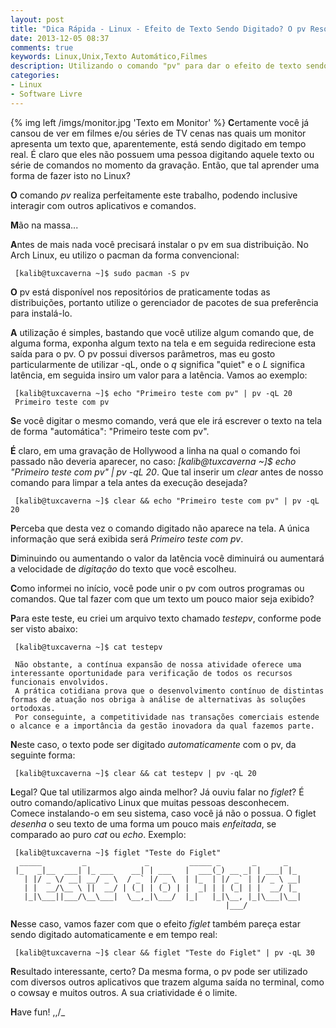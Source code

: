 ```yaml
---
layout: post
title: "Dica Rápida - Linux - Efeito de Texto Sendo Digitado? O pv Resolve"
date: 2013-12-05 08:37
comments: true
keywords: Linux,Unix,Texto Automático,Filmes
description: Utilizando o comando "pv" para dar o efeito de texto sendo digitado, assim como nos filmes e séries de TV.
categories:
- Linux
- Software Livre
---
```


{% img left /imgs/monitor.jpg 'Texto em Monitor' %}
**C**ertamente você já cansou de ver em filmes e/ou séries de TV cenas nas quais um monitor apresenta um texto que, aparentemente, está sendo digitado em tempo real. É claro que eles não possuem uma pessoa digitando aquele texto ou série de comandos no momento da gravação. Então, que tal aprender uma forma de fazer isto no Linux?

**O** comando *pv* realiza perfeitamente este trabalho, podendo inclusive interagir com outros aplicativos e comandos.

**M**ão na massa...

**A**ntes de mais nada você precisará instalar o pv em sua distribuição. No Arch Linux, eu utilizo o pacman da forma convencional:

```
 [kalib@tuxcaverna ~]$ sudo pacman -S pv
```

**O** pv está disponível nos repositórios de praticamente todas as distribuições, portanto utilize o gerenciador de pacotes de sua preferência para instalá-lo.

**A** utilização é simples, bastando que você utilize algum comando que, de alguma forma, exponha algum texto na tela e em seguida redirecione esta saída para o pv. O pv possui diversos parâmetros, mas eu gosto particularmente de utilizar -qL, onde o *q* significa "quiet" e o *L* significa latência, em seguida insiro um valor para a latência. Vamos ao exemplo:

```
 [kalib@tuxcaverna ~]$ echo "Primeiro teste com pv" | pv -qL 20
 Primeiro teste com pv
```

**S**e você digitar o mesmo comando, verá que ele irá escrever o texto na tela de forma "automática": "Primeiro teste com pv".

**É** claro, em uma gravação de Hollywood a linha na qual o comando foi passado não deveria aparecer, no caso: *[kalib@tuxcaverna ~]$ echo "Primeiro teste com pv" | pv -qL 20*. Que tal inserir um *clear* antes de nosso comando para limpar a tela antes da execução desejada?

```
 [kalib@tuxcaverna ~]$ clear && echo "Primeiro teste com pv" | pv -qL 20
```

**P**erceba que desta vez o comando digitado não aparece na tela. A única informação que será exibida será *Primeiro teste com pv*.

**D**iminuindo ou aumentando o valor da latência você diminuirá ou aumentará a velocidade de *digitação* do texto que você escolheu.

**C**omo informei no início, você pode unir o pv com outros programas ou comandos. Que tal fazer com que um texto um pouco maior seja exibido?

**P**ara este teste, eu criei um arquivo texto chamado *testepv*, conforme pode ser visto abaixo:

```
 [kalib@tuxcaverna ~]$ cat testepv

 Não obstante, a contínua expansão de nossa atividade oferece uma interessante oportunidade para verificação de todos os recursos funcionais envolvidos.
 A prática cotidiana prova que o desenvolvimento contínuo de distintas formas de atuação nos obriga à análise de alternativas às soluções ortodoxas.
 Por conseguinte, a competitividade nas transações comerciais estende o alcance e a importância da gestão inovadora da qual fazemos parte.
```

**N**este caso, o texto pode ser digitado *automaticamente* com o pv, da seguinte forma:

```
 [kalib@tuxcaverna ~]$ clear && cat testepv | pv -qL 20
```

**L**egal? Que tal utilizarmos algo ainda melhor? Já ouviu falar no *figlet*? É outro comando/aplicativo Linux que muitas pessoas desconhecem. Comece instalando-o em seu sistema, caso você já não o possua. O figlet *desenha* o seu texto de uma forma um pouco mais *enfeitada*, se comparado ao puro *cat* ou *echo*. Exemplo:

```
 [kalib@tuxcaverna ~]$ figlet "Teste do Figlet"
  _____         _             _         _____ _       _      _   
 |_   _|__  ___| |_ ___    __| | ___   |  ___(_) __ _| | ___| |_ 
   | |/ _ \/ __| __/ _ \  / _` |/ _ \  | |_  | |/ _` | |/ _ \ __|
   | |  __/\__ \ ||  __/ | (_| | (_) | |  _| | | (_| | |  __/ |_ 
   |_|\___||___/\__\___|  \__,_|\___/  |_|   |_|\__, |_|\___|\__|
                                                |___/            
```

**N**esse caso, vamos fazer com que o efeito *figlet* também pareça estar sendo digitado automaticamente e em tempo real:

```
 [kalib@tuxcaverna ~]$ clear && figlet "Teste do Figlet" | pv -qL 30
```

**R**esultado interessante, certo? Da mesma forma, o pv pode ser utilizado com diversos outros aplicativos que trazem alguma saída no terminal, como o cowsay e muitos outros. A sua criatividade é o limite.

**H**ave fun! \,,/_